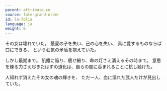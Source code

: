 ```yaml
---
parent: attribute.ce
source: fate-grand-order
id: la-folia
language: ja
weight: 0
---
```


その女は壊れていた。
最愛の子を失い、己の心を失い、
真に愛するものならば口にできる、
という狂気の矛盾を抱えていた。

しかし最期まで。
飢餓に陥り、痩せ細り、命の灯さえ消えるその時まで。
意思を練る力さえ尽きたはずの道化は、自らの闇に呑まれることに抗し続けた。

人知れず消えたその女の魂の輝きを、
ただ一人、血に濡れた武人だけが見出していた。

